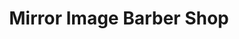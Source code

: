 ---
title: "Mirror Image Barber Shop"
url: /bound-brook/mirror-image-barber-shop/
shop: hairdresser
---
